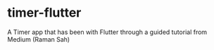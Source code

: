 # timer-flutter
A Timer app that has been with Flutter through a guided tutorial from Medium (Raman Sah)
